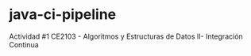 # java-ci-pipeline
Actividad #1 CE2103 - Algoritmos y Estructuras de Datos II- Integración Continua
